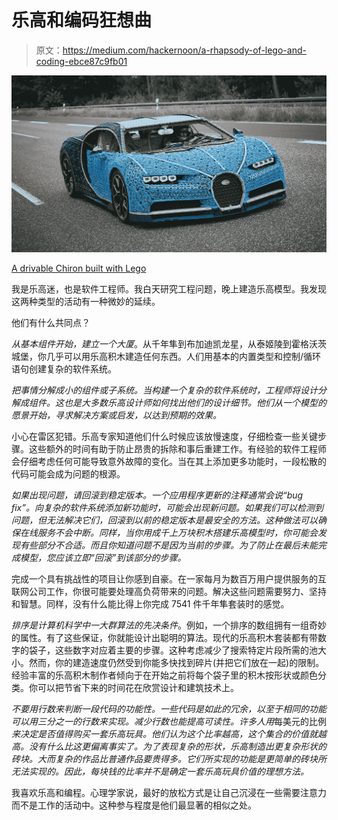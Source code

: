 # 乐高和编码狂想曲

> 原文：<https://medium.com/hackernoon/a-rhapsody-of-lego-and-coding-ebce87c9fb01>

![](img/dd7fd90cb78d7726f84bd9be4a1524cf.png)

[A drivable Chiron built with Lego](https://o.aolcdn.com/images/dims?quality=85&image_uri=http%3A%2F%2Fo.aolcdn.com%2Fhss%2Fstorage%2Fmidas%2F5448e219e4b112ad118c89207cbbfec%2F206631347%2FLegoBugatti.jpg&client=amp-blogside-v2&signature=77c4dcd33dc12cea2cb47565817033cc45a5d57c)

我是乐高迷，也是软件工程师。我白天研究工程问题，晚上建造乐高模型。我发现这两种类型的活动有一种微妙的延续。

他们有什么共同点？

*从基本组件开始，建立一个大厦*。从千年隼到布加迪凯龙星，从泰姬陵到霍格沃茨城堡，你几乎可以用乐高积木建造任何东西。人们用基本的内置类型和控制/循环语句创建复杂的软件系统。

*把事情分解成小的组件或子系统。当构建一个复杂的软件系统时，工程师将设计分解成组件。这也是大多数乐高设计师如何找出他们的设计细节。他们从一个模型的愿景开始，寻求解决方案或启发，以达到预期的效果。*

小心在雷区犯错。乐高专家知道他们什么时候应该放慢速度，仔细检查一些关键步骤。这些额外的时间有助于防止昂贵的拆除和事后重建工作。有经验的软件工程师会仔细考虑任何可能导致意外故障的变化。当在其上添加更多功能时，一段松散的代码可能会成为问题的根源。

*如果出现问题，请回滚到稳定版本。一个应用程序更新的注释通常会说“bug fix”。向复杂的软件系统添加新功能时，可能会出现新问题。如果我们可以检测到问题，但无法解决它们，回滚到以前的稳定版本是最安全的方法。这种做法可以确保在线服务不会中断。同样，当你用成千上万块积木搭建乐高模型时，你可能会发现有些部分不合适。而且你知道问题不是因为当前的步骤。为了防止在最后未能完成模型，您应该立即“回滚”到该部分的步骤。*

完成一个具有挑战性的项目让你感到自豪。在一家每月为数百万用户提供服务的互联网公司工作，你很可能要处理高负荷带来的问题。解决这些问题需要努力、坚持和智慧。同样，没有什么能比得上你完成 7541 件千年隼套装时的感觉。

*排序是计算机科学中一大群算法的先决条件*。例如，一个排序的数组拥有一组奇妙的属性。有了这些保证，你就能设计出聪明的算法。现代的乐高积木套装都有带数字的袋子，这些数字对应着主要的步骤。这种考虑减少了搜索特定片段所需的池大小。然而，你的建造速度仍然受到你能多快找到碎片(并把它们放在一起)的限制。经验丰富的乐高积木制作者倾向于在开始之前将每个袋子里的积木按形状或颜色分类。你可以把节省下来的时间花在欣赏设计和建筑技术上。

*不要用行数来判断一段代码的功能性。*一些代码是如此的冗余，以至于相同的功能可以用三分之一的行数来实现*。减少行数也能提高可读性。许多人用*每美元的比例*来决定是否值得购买一套乐高玩具。他们认为这个比率越高，这个集合的价值就越高。没有什么比这更偏离事实了。为了表现复杂的形状，乐高制造出更复杂形状的砖块。大而复杂的作品比普通作品要贵得多。它们所实现的功能是更简单的砖块所无法实现的。因此，每块钱的比率并不是确定一套乐高玩具价值的理想方法。*

我喜欢乐高和编程。心理学家说，最好的放松方式是让自己沉浸在一些需要注意力而不是工作的活动中。这种参与程度是他们最显著的相似之处。
